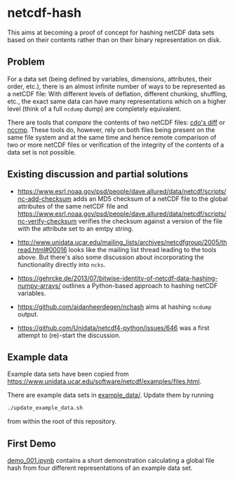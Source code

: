 # netcdf-hash

This aims at becoming a proof of concept for hashing netCDF data sets based on their contents rather than on their binary representation on disk.


## Problem

For a data set (being defined by variables, dimensions, attributes, their order, etc.), there is an almost infinite number of ways to be represented as a netCDF file:  With different levels of deflation, different chunking, shuffling, etc., the exact same data can have many representations which on a higher level (think of a full `ncdump` dump) are completely equivalent.

There are tools that *compare* the contents of two netCDF files: [cdo's diff](https://code.zmaw.de/projects/cdo/embedded/index.html#x1-470002.1.3) or [nccmp](http://nccmp.sourceforge.net/).  These tools do, however, rely on both files being present on the same file system and at the same time and hence remote comparison of two or more netCDF files or verification of the integrity of the contents of a data set is not possible.


## Existing discussion and partial solutions

- <https://www.esrl.noaa.gov/psd/people/dave.allured/data/netcdf/scripts/nc-add-checksum>
  adds an MD5 checksum of a netCDF file to the global attributes of the same
  netCDF file and
  <https://www.esrl.noaa.gov/psd/people/dave.allured/data/netcdf/scripts/nc-verify-checksum>
  verifies the checksum against a version of the file with the attribute set to
  an emtpy string.

- <http://www.unidata.ucar.edu/mailing_lists/archives/netcdfgroup/2005/thread.html#00016>
  looks like the mailing list thread leading to the tools above.  But there's
  also some discussion about incorporating the functionality directly into
  `ncks`.

- <https://gehrcke.de/2013/07/bitwise-identity-of-netcdf-data-hashing-numpy-arrays/>
  outlines a Python-based approach to hashing netCDF variables.

- <https://github.com/aidanheerdegen/nchash> aims at hashing `ncdump` output.

- <https://github.com/Unidata/netcdf4-python/issues/646> was a first attempt to
  (re)-start the discussion.


## Example data

Example data sets have been copied from
<https://www.unidata.ucar.edu/software/netcdf/examples/files.html>.

There are example data sets in [example_data/](example_data/).  Update them by
running
```bash
./update_example_data.sh
```
from within the root of this repository.


## First Demo

[demo_001.ipynb](demo_001.ipynb) contains a short demonstration calculating a
global file hash from four different representations of an example data set.

